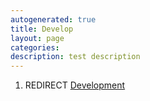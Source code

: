 ```yaml
---
autogenerated: true
title: Develop
layout: page
categories: 
description: test description
---
```


1.  REDIRECT [Development](Development)
